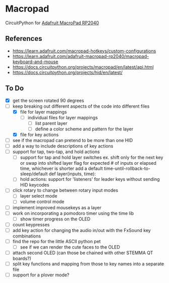 # Macropad
CircuitPython for [Adafruit MacroPad RP2040](https://www.adafruit.com/product/5128)

## References
- https://learn.adafruit.com/macropad-hotkeys/custom-configurations
- https://learn.adafruit.com/adafruit-macropad-rp2040/macropad-keyboard-and-mouse
- https://docs.circuitpython.org/projects/macropad/en/latest/api.html
- https://docs.circuitpython.org/projects/hid/en/latest/

## To Do
- [x] get the screen rotated 90 degrees
- [ ] keep breaking out different aspects of the code into different files
    - [x] file for layer mappings
        - [ ] individual files for layer mappings
            - [ ] list parent layer
            - [ ] define a color scheme and pattern for the layer
    - [x] file for key actions
- [ ] see if the macropad can pretend to be more than one HID
- [ ] add a way to include descriptions of key actions
- [ ] support for tap, two-tap, and hold actions
    - [ ] support for tap and hold layer switches
          ex. shift only for the next key or swap into shifted layer
          flag for expected # of inputs or elapsed time, whichever is shorter
          add a default time-until-rollback-to-sleep/default
          def layer(inputs, time):
    - [ ] hold actions: support for 'listeners' for leader keys 
          without sending HID keycodes
- [ ] click rotary to change between rotary input modes
    - [ ] layer select mode
    - [ ] volume control mode
- [ ] implement improved mousekeys as a layer
- [ ] work on incorporating a pomodoro timer using the time lib
    - [ ] show timer progress on the OLED
- [ ] count keypresses
- [ ] add key action for changing the audio in/out
    with the FxSound key combinations
- [ ] find the repo for the little ASCII python pet
    - [ ] see if we can render the cute faces to the OLED
- [ ] attach second OLED (can those be chained with other STEMMA QT boards?)
- [ ] split key functions and mapping from those to key names into a separate file
- [ ] support for a plover mode?
